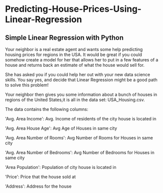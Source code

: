 # Predicting-House-Prices-Using-Linear-Regression

## Simple Linear Regression with Python
Your neighbor is a real estate agent and wants some help predicting housing prices for regions in the USA. It would be great if you could somehow create a model for her that allows her to put in a few features of a house and returns back an estimate of what the house would sell for.

She has asked you if you could help her out with your new data science skills. You say yes, and decide that Linear Regression might be a good path to solve this problem!

Your neighbor then gives you some information about a bunch of houses in regions of the United States,it is all in the data set: USA_Housing.csv.

The data contains the following columns:

'Avg. Area Income': Avg. Income of residents of the city house is located in

'Avg. Area House Age': Avg Age of Houses in same city

'Avg. Area Number of Rooms': Avg Number of Rooms for Houses in same city

'Avg. Area Number of Bedrooms': Avg Number of Bedrooms for Houses in same city

'Area Population': Population of city house is located in

'Price': Price that the house sold at

'Address': Address for the house

